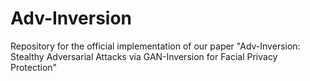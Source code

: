 # Adv-Inversion
Repository for the official implementation of our paper "Adv-Inversion: Stealthy Adversarial Attacks via GAN-Inversion for Facial Privacy Protection"
